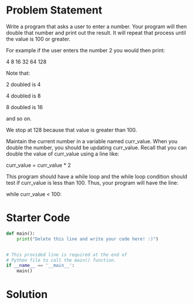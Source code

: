 # Problem Statement
Write a program that asks a user to enter a number. Your program will then double that number and print out the result. It will repeat that process until the value is 100 or greater.

For example if the user enters the number 2 you would then print:

4 8 16 32 64 128

Note that:

2 doubled is 4

4 doubled is 8

8 doubled is 16

and so on.

We stop at 128 because that value is greater than 100.

Maintain the current number in a variable named curr_value. When you double the number, you should be updating curr_value. Recall that you can double the value of curr_value using a line like:

curr_value = curr_value * 2

This program should have a while loop and the while loop condition should test if curr_value is less than 100. Thus, your program will have the line:

while curr_value < 100:

# Starter Code
```py
def main():
    print("Delete this line and write your code here! :)")


# This provided line is required at the end of
# Python file to call the main() function.
if __name__ == '__main__':
    main()
```

# Solution